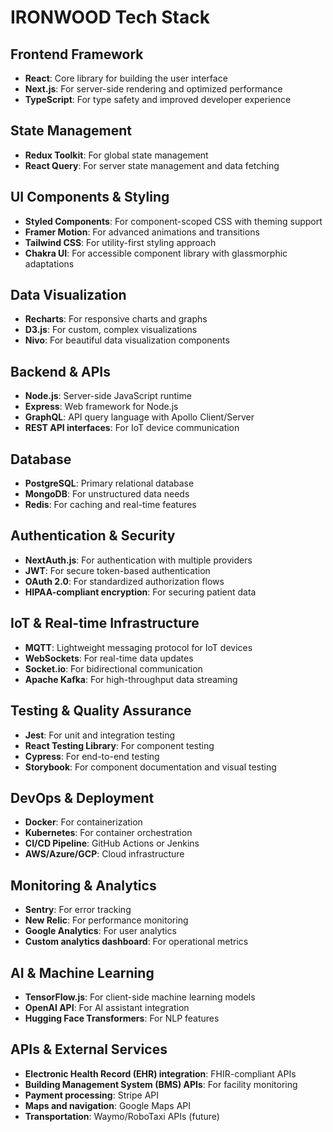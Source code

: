 # IRONWOOD Tech Stack

## Frontend Framework
- **React**: Core library for building the user interface
- **Next.js**: For server-side rendering and optimized performance
- **TypeScript**: For type safety and improved developer experience

## State Management
- **Redux Toolkit**: For global state management
- **React Query**: For server state management and data fetching

## UI Components & Styling
- **Styled Components**: For component-scoped CSS with theming support
- **Framer Motion**: For advanced animations and transitions
- **Tailwind CSS**: For utility-first styling approach
- **Chakra UI**: For accessible component library with glassmorphic adaptations

## Data Visualization
- **Recharts**: For responsive charts and graphs
- **D3.js**: For custom, complex visualizations
- **Nivo**: For beautiful data visualization components

## Backend & APIs
- **Node.js**: Server-side JavaScript runtime
- **Express**: Web framework for Node.js
- **GraphQL**: API query language with Apollo Client/Server
- **REST API interfaces**: For IoT device communication

## Database
- **PostgreSQL**: Primary relational database
- **MongoDB**: For unstructured data needs
- **Redis**: For caching and real-time features

## Authentication & Security
- **NextAuth.js**: For authentication with multiple providers
- **JWT**: For secure token-based authentication
- **OAuth 2.0**: For standardized authorization flows
- **HIPAA-compliant encryption**: For securing patient data

## IoT & Real-time Infrastructure
- **MQTT**: Lightweight messaging protocol for IoT devices
- **WebSockets**: For real-time data updates
- **Socket.io**: For bidirectional communication
- **Apache Kafka**: For high-throughput data streaming

## Testing & Quality Assurance
- **Jest**: For unit and integration testing
- **React Testing Library**: For component testing
- **Cypress**: For end-to-end testing
- **Storybook**: For component documentation and visual testing

## DevOps & Deployment
- **Docker**: For containerization
- **Kubernetes**: For container orchestration
- **CI/CD Pipeline**: GitHub Actions or Jenkins
- **AWS/Azure/GCP**: Cloud infrastructure

## Monitoring & Analytics
- **Sentry**: For error tracking
- **New Relic**: For performance monitoring
- **Google Analytics**: For user analytics
- **Custom analytics dashboard**: For operational metrics

## AI & Machine Learning
- **TensorFlow.js**: For client-side machine learning models
- **OpenAI API**: For AI assistant integration
- **Hugging Face Transformers**: For NLP features

## APIs & External Services
- **Electronic Health Record (EHR) integration**: FHIR-compliant APIs
- **Building Management System (BMS) APIs**: For facility monitoring
- **Payment processing**: Stripe API
- **Maps and navigation**: Google Maps API
- **Transportation**: Waymo/RoboTaxi APIs (future) 